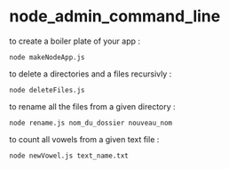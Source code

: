 ﻿# node_admin_command_line

to create a boiler plate of your app :

```node makeNodeApp.js``` 

to delete a directories and a files recursivly :

```node deleteFiles.js```

to rename all the files from a given directory :

```node rename.js nom_du_dossier nouveau_nom``` 

to count all vowels from a given text file :

```node newVowel.js text_name.txt```